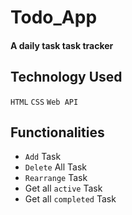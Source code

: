 # Todo_App
#### A daily task task tracker 

## Technology Used

`HTML`
`CSS`
`Web API`

## Functionalities
- `Add` Task
- `Delete` All Task
- `Rearrange` Task
- Get all `active` Task
- Get all `completed` Task
